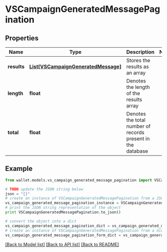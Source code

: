 # VSCampaignGeneratedMessagePagination


## Properties

Name | Type | Description | Notes
------------ | ------------- | ------------- | -------------
**results** | [**List[VSCampaignGeneratedMessage]**](VSCampaignGeneratedMessage.md) | Stores the results as an array | 
**length** | **float** | Denotes the length of the results array | 
**total** | **float** | Denotes the total number of records present in the database | 

## Example

```python
from wallet.models.vs_campaign_generated_message_pagination import VSCampaignGeneratedMessagePagination

# TODO update the JSON string below
json = "{}"
# create an instance of VSCampaignGeneratedMessagePagination from a JSON string
vs_campaign_generated_message_pagination_instance = VSCampaignGeneratedMessagePagination.from_json(json)
# print the JSON string representation of the object
print VSCampaignGeneratedMessagePagination.to_json()

# convert the object into a dict
vs_campaign_generated_message_pagination_dict = vs_campaign_generated_message_pagination_instance.to_dict()
# create an instance of VSCampaignGeneratedMessagePagination from a dict
vs_campaign_generated_message_pagination_form_dict = vs_campaign_generated_message_pagination.from_dict(vs_campaign_generated_message_pagination_dict)
```
[[Back to Model list]](../README.md#documentation-for-models) [[Back to API list]](../README.md#documentation-for-api-endpoints) [[Back to README]](../README.md)



